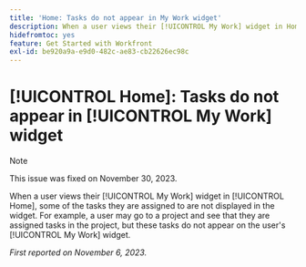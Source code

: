 ```yaml
---
title: 'Home: Tasks do not appear in My Work widget'
description: When a user views their [!UICONTROL My Work] widget in Home, some of the tasks they are assigned to are not displayed in the widget. For example, a user may go to a project and see that they are assigned tasks in the project, but these tasks do not appear on the user's [!UICONTROL My Work] widget.
hidefromtoc: yes
feature: Get Started with Workfront
exl-id: be920a9a-e9d0-482c-ae83-cb22626ec98c
---
```

# [!UICONTROL Home]: Tasks do not appear in [!UICONTROL My Work] widget

>[!NOTE]
>
>This issue was fixed on November 30, 2023.

When a user views their [!UICONTROL My Work] widget in [!UICONTROL Home], some of the tasks they are assigned to are not displayed in the widget. For example, a user may go to a project and see that they are assigned tasks in the project, but these tasks do not appear on the user's [!UICONTROL My Work] widget.

_First reported on November 6, 2023._

